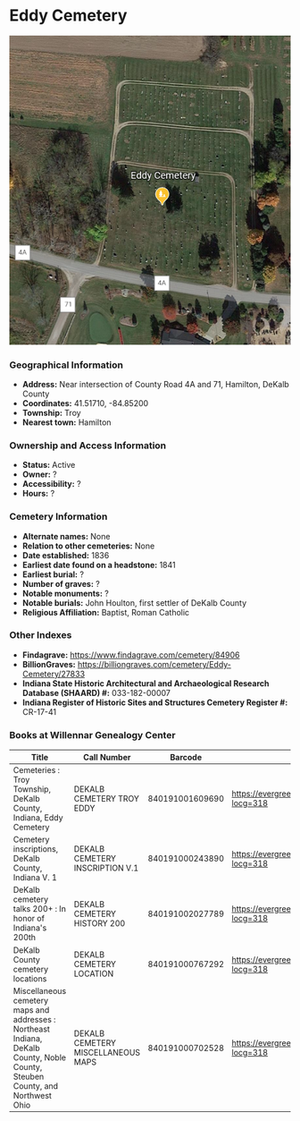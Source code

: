 # Eddy Cemetery

![Eddy Cemetery on Google Earth](https://github.com/FyoAtEPL/DeKalbCemeteries/blob/main/images/mapImages/EddyEarth.png "Eddy Cemetery on Google Earth")

### Geographical Information
- **Address:** Near intersection of County Road 4A and 71, Hamilton, DeKalb County
- **Coordinates:** 41.51710, -84.85200
- **Township:** Troy
- **Nearest town:** Hamilton

### Ownership and Access Information
- **Status:** Active
- **Owner:** ?
- **Accessibility:** ?
- **Hours:** ?

### Cemetery Information
- **Alternate names:** None
- **Relation to other cemeteries:** None
- **Date established:** 1836
- **Earliest date found on a headstone:** 1841
- **Earliest burial:** ?
- **Number of graves:** ?
- **Notable monuments:** ? 
- **Notable burials:** John Houlton, first settler of DeKalb County
- **Religious Affiliation:** Baptist, Roman Catholic

### Other Indexes
- **Findagrave:** https://www.findagrave.com/cemetery/84906
- **BillionGraves:** https://billiongraves.com/cemetery/Eddy-Cemetery/27833
- **Indiana State Historic Architectural and Archaeological Research Database (SHAARD) #:** 033-182-00007
- **Indiana Register of Historic Sites and Structures Cemetery Register #:** CR-17-41


### Books at Willennar Genealogy Center
| Title | Call Number | Barcode | Evergreen Record |
| ------------ | ------------ | ------------ | ------------ |
| Cemeteries : Troy Township, DeKalb County, Indiana, Eddy Cemetery | DEKALB CEMETERY TROY EDDY | 840191001609690 | https://evergreen.lib.in.us/eg/opac/record/20712153?locg=318 |
| Cemetery inscriptions, DeKalb County, Indiana V. 1 | DEKALB CEMETERY INSCRIPTION V.1 | 840191000243890 | https://evergreen.lib.in.us/eg/opac/record/20697937?locg=318 |
| DeKalb cemetery talks 200+ : In honor of Indiana's 200th | DEKALB CEMETERY HISTORY 200 | 840191002027789 | https://evergreen.lib.in.us/eg/opac/record/20859537?locg=318 |
| DeKalb County cemetery locations | DEKALB CEMETERY LOCATION | 840191000767292 | https://evergreen.lib.in.us/eg/opac/record/20670319?locg=318 |
| Miscellaneous cemetery maps and addresses : Northeast Indiana, DeKalb County, Noble County, Steuben County, and Northwest Ohio | DEKALB CEMETERY MISCELLANEOUS MAPS | 840191000702528 | https://evergreen.lib.in.us/eg/opac/record/20673421?locg=318 |
